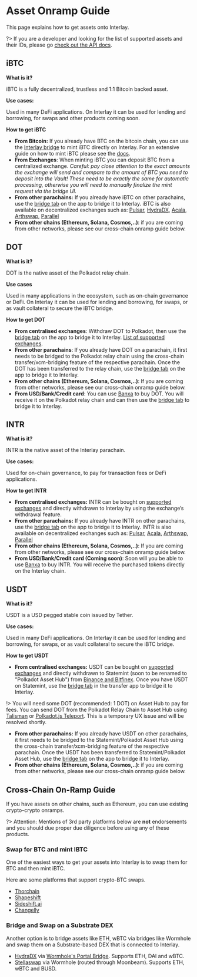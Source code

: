 # Asset Onramp Guide

This page explains how to get assets onto Interlay.

?> If you are a developer and looking for the list of supported assets and their IDs, please go [check out the API docs](/developers/api).

## iBTC

**What is it?**

iBTC is a fully decentralized, trustless and 1:1 Bitcoin backed asset.

**Use cases:** 

Used in many DeFi applications. On Interlay it can be used for lending and borrowing, for swaps and other products coming soon.

**How to get iBTC**

* **From Bitcoin:** If you already have BTC on the bitcoin chain, you can use the [Interlay bridge](https://app.interlay.io/bridge) to mint iBTC directly on Interlay. For an extensive guide on how to mint iBTC please see the [docs](/guides/bridge).
* **From Exchanges**: When minting iBTC you can deposit BTC from a centralized exchange. *Careful: pay close attention to the exact amounts the exchange will send and compare to the amount of BTC you need to deposit into the Vault! These need to be exactly the same for automatic processing, otherwise you will need to manually finalize the mint request via the bridge UI.*
* **From other parachains:** If you already have iBTC on other parachains, use the [bridge tab](https://app.interlay.io/transfer) on the app to bridge it to Interlay. iBTC is also available on decentralized exchanges such as: [Pulsar](https://app.stellaswap.com/exchange/swap), [HydraDX](https://app.hydradx.io/#/trade), [Acala](https://apps.acala.network/swap), [Arthswap](https://app.arthswap.org/#/swap), [Parallel](https://app.parallel.fi/swap)
* **From other chains (Ethereum, Solana, Cosmos,..)**: if you are coming from other networks, please see our cross-chain onramp guide below.

## DOT

**What is it?** 

DOT is the native asset of the Polkadot relay chain.

**Use cases** 

Used in many applications in the ecosystem, such as on-chain governance or DeFi. On Interlay it can be used for lending and borrowing, for swaps, or as vault collateral to secure the iBTC bridge.

**How to get DOT**

* **From centralised exchanges**: Withdraw DOT to Polkadot, then use the [bridge tab](https://app.interlay.io/transfer) on the app to bridge it to Interlay. [List of supported exchanges](https://coinmarketcap.com/currencies/polkadot-new/markets/).
* **From other parachains**: If you already have DOT on a parachain, it first needs to be bridged to the Polkadot relay chain using the cross-chain transfer/xcm-bridging feature of the respective parachain. Once the DOT has been transferred to the relay chain, use the [bridge tab](https://app.interlay.io/transfer) on the app to bridge it to Interlay. 
* **From other chains (Ethereum, Solana, Cosmos,..)**: If you are coming from other networks, please see our cross-chain onramp guide below.
* **From USD/Bank/Credit card**: You can use [Banxa](https://talisman.banxa.com/?coinType=DOT&fiatType=EUR) to buy DOT. You will receive it on the Polkadot relay chain and can then use the [bridge tab](https://app.interlay.io/transfer) to bridge it to Interlay.

## INTR

**What is it?**

INTR is the native asset of the Interlay parachain.

**Use cases:** 

Used for on-chain governance, to pay for transaction fees or DeFi applications. 

**How to get INTR**

* **From centralised exchanges:** INTR can be bought on [supported exchanges](https://coinmarketcap.com/currencies/interlay-intr/markets/) and directly withdrawn to Interlay by using the exchange’s withdrawal feature.
* **From other parachains:** If you already have INTR on other parachains, use the [bridge tab](https://app.interlay.io/transfer) on the app to bridge it to Interlay. INTR is also available on decentralized exchanges such as: [Pulsar](https://app.stellaswap.com/exchange/swap), [Acala](https://apps.acala.network/swap), [Arthswap](https://app.arthswap.org/#/swap), [Parallel](https://app.parallel.fi/swap)
* **From other chains (Ethereum, Solana, Cosmos,..)**: If you are coming from other networks, please see our cross-chain onramp guide below.
* **From USD/Bank/Credit card (Coming soon)**: Soon will you be able to use [Banxa](https://talisman.banxa.com/?coinType=DOT&fiatType=EUR) to buy INTR. You will receive the purchased tokens directly on the Interlay chain.

## USDT

**What is it?**

USDT is a USD pegged stable coin issued by Tether.

**Use cases:** 

Used in many DeFi applications. On Interlay it can be used for lending and borrowing, for swaps, or as vault collateral to secure the iBTC bridge.

**How to get USDT**

* **From centralised exchanges:** USDT can be bought on [supported exchanges](https://coinmarketcap.com/currencies/tether/markets/) and directly withdrawn to Statemint (soon to be renamed to "Polkadot Asset Hub") from [Binance and Bitfinex](https://support.polkadot.network/support/solutions/articles/65000181634-how-to-withdraw-usdt-from-bitfinex-on-statemine). Once you have USDT on Statemint, use the [bridge tab](https://app.interlay.io/transfer) in the transfer app to bridge it to Interlay.

!> You will need some DOT (recommended: 1 DOT) on Asset Hub to pay for fees. You can send DOT from the Polkadot Relay Chain to Asset Hub using [Talisman]( https://app.talisman.xyz/transfer/transport) or [Polkadot.js Teleport](https://support.polkadot.network/support/solutions/articles/65000181119-polkadot-js-ui-how-to-teleport-dot-or-ksm-to-asset-hub). This is a temporary UX issue and will be resolved shortly. 

* **From other parachains:** If you already have USDT on other parachains, it first needs to be bridged to the Statemint/Polkadot Asset Hub using the cross-chain transfer/xcm-bridging feature of the respective parachain. Once the USDT has been transferred to Statemint/Polkadot Asset Hub, use the [bridge tab](https://app.interlay.io/transfer) on the app to bridge it to Interlay. 
* **From other chains (Ethereum, Solana, Cosmos,..)**: if you are coming from other networks, please see our cross-chain onramp guide below.




## Cross-Chain On-Ramp Guide

If you have assets on other chains, such as Ethereum, you can use existing crypto-crypto onramps.

?> Attention: Mentions of 3rd party platforms below are **not** endorsements and you should due proper due diligence before using any of these products.


### Swap for BTC and mint IBTC

One of the easiest ways to get your assets into Interlay is to swap them for BTC and then mint iBTC.

Here are some platforms that support crypto-BTC swaps.
- [Thorchain](https://thorchain.org/swap)
- [Shapeshift](https://shapeshift.com/)
- [Sideshift.ai](https://sideshift.ai/eth/btc)
- [Changelly](https://shapeshift.com/)

### Bridge and Swap on a Substrate DEX

Another option is to bridge assets like ETH, wBTC via bridges like Wormhole and swap them on a Substrate-based DEX that is connected to Interlay.

- [HydraDX](https://app.hydradx.io/trade) via [Wormhole's Portal Bridge](https://www.portalbridge.com/#/transfer). Supports ETH, DAI and wBTC.
- [Stellaswap](https://app.stellaswap.com/bridge) via Wormhole (routed through Moonbeam). Supports ETH, wBTC and BUSD.